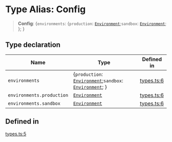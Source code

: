 # Type Alias: Config

> **Config**: \{`environments`: \{`production`: [`Environment`](/docs/packages/sdk/type-aliases/Environment.md);`sandbox`: [`Environment`](/docs/packages/sdk/type-aliases/Environment.md); \}; \}

## Type declaration

| Name | Type | Defined in |
| ------ | ------ | ------ |
| `environments` | \{`production`: [`Environment`](/docs/packages/sdk/type-aliases/Environment.md);`sandbox`: [`Environment`](/docs/packages/sdk/type-aliases/Environment.md); \} | [types.ts:6](https://github.com/monerium/js-monorepo/blob/main/packages/sdk/src/types.ts#L6) |
| `environments.production` | [`Environment`](/docs/packages/sdk/type-aliases/Environment.md) | [types.ts:6](https://github.com/monerium/js-monorepo/blob/main/packages/sdk/src/types.ts#L6) |
| `environments.sandbox` | [`Environment`](/docs/packages/sdk/type-aliases/Environment.md) | [types.ts:6](https://github.com/monerium/js-monorepo/blob/main/packages/sdk/src/types.ts#L6) |

## Defined in

[types.ts:5](https://github.com/monerium/js-monorepo/blob/main/packages/sdk/src/types.ts#L5)
